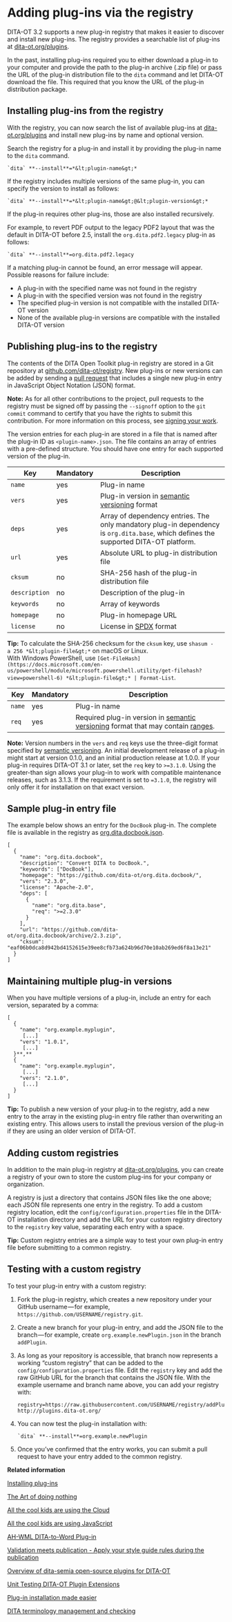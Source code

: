 # Adding plug-ins via the registry

DITA-OT 3.2 supports a new plug-in registry that makes it easier to discover and install new plug-ins. The registry provides a searchable list of plug-ins at [dita-ot.org/plugins](https://www.dita-ot.org/plugins).

In the past, installing plug-ins required you to either download a plug-in to your computer and provide the path to the plug-in archive \(.zip file\) or pass the URL of the plug-in distribution file to the `dita` command and let DITA-OT download the file. This required that you know the URL of the plug-in distribution package.

## Installing plug-ins from the registry

With the registry, you can now search the list of available plug-ins at [dita-ot.org/plugins](https://www.dita-ot.org/plugins) and install new plug-ins by name and optional version.

Search the registry for a plug-in and install it by providing the plug-in name to the `dita` command.

```syntax-bash
`dita` **--install**=*&lt;plugin-name&gt;*
```

If the registry includes multiple versions of the same plug-in, you can specify the version to install as follows:

```syntax-bash
`dita` **--install**=*&lt;plugin-name&gt;@&lt;plugin-version&gt;*
```

If the plug-in requires other plug-ins, those are also installed recursively.

For example, to revert PDF output to the legacy PDF2 layout that was the default in DITA-OT before 2.5, install the `org.dita.pdf2.legacy` plug-in as follows:

```syntax-bash
`dita` **--install**=org.dita.pdf2.legacy
```

If a matching plug-in cannot be found, an error message will appear. Possible reasons for failure include:

-   A plug-in with the specified name was not found in the registry
-   A plug-in with the specified version was not found in the registry
-   The specified plug-in version is not compatible with the installed DITA-OT version
-   None of the available plug-in versions are compatible with the installed DITA-OT version

## Publishing plug-ins to the registry

The contents of the DITA Open Toolkit plug-in registry are stored in a Git repository at [github.com/dita-ot/registry](https://github.com/dita-ot/registry). New plug-ins or new versions can be added by sending a [pull request](https://help.github.com/articles/about-pull-requests/) that includes a single new plug-in entry in JavaScript Object Notation \(JSON\) format.

**Note:** As for all other contributions to the project, pull requests to the registry must be signed off by passing the `--signoff` option to the `git commit` command to certify that you have the rights to submit this contribution. For more information on this process, see [signing your work](https://www.dita-ot.org/DCO).

The version entries for each plug-in are stored in a file that is named after the plug-in ID as `<plugin-name>.json`. The file contains an array of entries with a pre-defined structure. You should have one entry for each supported version of the plug-in.

|Key|Mandatory|Description|
|---|---------|-----------|
|`name`|yes|Plug-in name|
|`vers`|yes|Plug-in version in [semantic versioning](https://semver.org) format|
|`deps`|yes|Array of dependency entries. The only mandatory plug-in dependency is `org.dita.base`, which defines the supported DITA-OT platform.|
|`url`|yes|Absolute URL to plug-in distribution file|
|`cksum`|no|SHA-256 hash of the plug-in distribution file|
|`description`|no|Description of the plug-in|
|`keywords`|no|Array of keywords|
|`homepage`|no|Plug-in homepage URL|
|`license`|no|License in [SPDX](https://spdx.org/licenses/) format|

**Tip:** To calculate the SHA-256 checksum for the `cksum` key, use `shasum -a 256 *&lt;plugin-file&gt;*` on macOS or Linux. With Windows PowerShell, use `[Get-FileHash](https://docs.microsoft.com/en-us/powershell/module/microsoft.powershell.utility/get-filehash?view=powershell-6) *&lt;plugin-file&gt;* | Format-List`.

|Key|Mandatory|Description|
|---|---------|-----------|
|`name`|yes|Plug-in name|
|`req`|yes|Required plug-in version in [semantic versioning](https://semver.org) format that may contain [ranges](https://docs.npmjs.com/misc/semver#ranges).|

**Note:** Version numbers in the `vers` and `req` keys use the three-digit format specified by [semantic versioning](https://semver.org). An initial development release of a plug-in might start at version 0.1.0, and an initial production release at 1.0.0. If your plug-in requires DITA-OT 3.1 or later, set the `req` key to `>=3.1.0`. Using the greater-than sign allows your plug-in to work with compatible maintenance releases, such as 3.1.3. If the requirement is set to `=3.1.0`, the registry will only offer it for installation on that exact version.

## Sample plug-in entry file

The example below shows an entry for the `DocBook` plug-in. The complete file is available in the registry as [org.dita.docbook.json](https://github.com/dita-ot/registry/blob/master/org.dita.docbook.json).

```language-json
[
  {
    "name": "org.dita.docbook",
    "description": "Convert DITA to DocBook.",
    "keywords": ["DocBook"],
    "homepage": "https://github.com/dita-ot/org.dita.docbook/",
    "vers": "2.3.0",
    "license": "Apache-2.0",
    "deps": [
      {
        "name": "org.dita.base",
        "req": ">=2.3.0"
      }
    ],
    "url": "https://github.com/dita-ot/org.dita.docbook/archive/2.3.zip",
    "cksum": "eaf06b0dca8d942bd4152615e39ee8cfb73a624b96d70e10ab269ed6f8a13e21"
  }
]
```

## Maintaining multiple plug-in versions

When you have multiple versions of a plug-in, include an entry for each version, separated by a comma:

```language-json
[
  {
    "name": "org.example.myplugin",
     [...]
    "vers": "1.0.1",
     [...]
  }**,**
  {
    "name": "org.example.myplugin",
     [...]
    "vers": "2.1.0",
     [...]
  }
]
```

**Tip:** To publish a new version of your plug-in to the registry, add a new entry to the array in the existing plug-in entry file rather than overwriting an existing entry. This allows users to install the previous version of the plug-in if they are using an older version of DITA-OT.

## Adding custom registries

In addition to the main plug-in registry at [dita-ot.org/plugins](https://www.dita-ot.org/plugins), you can create a registry of your own to store the custom plug-ins for your company or organization.

A registry is just a directory that contains JSON files like the one above; each JSON file represents one entry in the registry. To add a custom registry location, edit the `config/configuration.properties` file in the DITA-OT installation directory and add the URL for your custom registry directory to the `registry` key value, separating each entry with a space.

**Tip:** Custom registry entries are a simple way to test your own plug-in entry file before submitting to a common registry.

## Testing with a custom registry

To test your plug-in entry with a custom registry:

1.  Fork the plug-in registry, which creates a new repository under your GitHub username — for example, `https://github.com/USERNAME/registry.git`.
2.  Create a new branch for your plug-in entry, and add the JSON file to the branch — for example, create `org.example.newPlugin.json` in the branch `addPlugin`.
3.  As long as your repository is accessible, that branch now represents a working “custom registry” that can be added to the `config/configuration.properties` file. Edit the `registry` key and add the raw GitHub URL for the branch that contains the JSON file. With the example username and branch name above, you can add your registry with:

    ```language-properties
    registry=https://raw.githubusercontent.com/USERNAME/registry/addPlugin/ http://plugins.dita-ot.org/
    ```

4.  You can now test the plug-in installation with:

    ```
    `dita` **--install**=org.example.newPlugin
    ```

5.  Once you’ve confirmed that the entry works, you can submit a pull request to have your entry added to the common registry.

**Related information**  


[Installing plug-ins](../topics/plugins-installing.md)

[The Art of doing nothing](https://www.oxygenxml.com/events/2019/dita-ot_day.html#the_art_of_doing_nothing)

[All the cool kids are using the Cloud](https://www.oxygenxml.com/events/2019/dita-ot_day.html#all_the_cool_kids_are_using_the_cloud)

[All the cool kids are using JavaScript](https://www.oxygenxml.com/events/2019/dita-ot_day.html#all_the_cool_kids_are_using_javascript)

[AH-WML DITA-to-Word Plug-in](https://www.oxygenxml.com/events/2019/dita-ot_day.html#ah_wml_dita_to_word_plug-in)

[Validation meets publication - Apply your style guide rules during the publication](https://www.oxygenxml.com/events/2018/dita-ot_day.html#apply_your_style_guide_rules_during_the_publication)

[Overview of dita-semia open-source plugins for DITA-OT](https://www.oxygenxml.com/events/2018/dita-ot_day.html#overview_of_dita-semia_open-source_plugins_for_DITA-OT)

[Unit Testing DITA-OT Plugin Extensions](https://www.oxygenxml.com/events/2018/dita-ot_day.html#unit_testing_DITA-OT_plugin_extensions)

[Plug-in installation made easier](https://www.oxygenxml.com/events/2018/dita-ot_day.html#plug-in_installation_made_easier)

[DITA terminology management and checking](https://www.oxygenxml.com/events/2016/dita-ot_day.html#DITA_terminology_management_checking)

